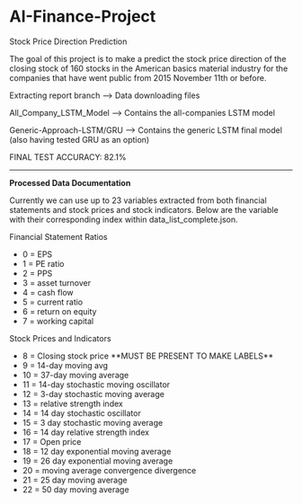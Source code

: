 # AI-Finance-Project
Stock Price Direction Prediction

The goal of this project is to make a predict the stock price direction of the closing stock of 160 stocks in the American basics material industry for the companies that have went public from 2015 November 11th or before.

Extracting report branch --> Data downloading files

All_Company_LSTM_Model --> Contains the all-companies LSTM model

Generic-Approach-LSTM/GRU --> Contains the generic LSTM final model (also having tested GRU as an option)

FINAL TEST ACCURACY: 82.1%

---
**Processed Data Documentation**

Currently we can use up to 23 variables extracted from both financial statements and stock prices and stock indicators. Below are the variable with their corresponding index within data_list_complete.json.  

Financial Statement Ratios  
<ul>
    <li>0 = EPS  </li>
    <li>1 = PE ratio  </li>
    <li>2 = PPS  </li>
    <li>3 = asset turnover  </li>
    <li>4 = cash flow  </li>
    <li>5 = current ratio  </li>
    <li>6 = return on equity  </li> 
    <li>7 = working capital  </li>
</ul>
Stock Prices and Indicators  

<ul>
    <li>8 = Closing stock price       **MUST BE PRESENT TO MAKE LABELS** </li> 
    <li>9 = 14-day moving avg  </li>
    <li>10 = 37-day moving average  </li>
    <li>11 = 14-day stochastic moving oscillator  </li>
    <li>12 = 3-day stochastic moving average  </li>
    <li>13 = relative strength index  </li>
    <li>14 = 14 day stochastic oscillator  </li>
    <li>15 = 3 day stochastic moving average  </li>
    <li>16 = 14 day relative strength index  </li>
    <li>17 = Open price  </li>
    <li>18 = 12 day exponential moving average  </li>
    <li>19 = 26 day exponential moving average  </li>
    <li>20 = moving average convergence divergence  </li>
    <li>21 = 25 day moving average  </li>
    <li>22 = 50 day moving average  </li>
</ul>
